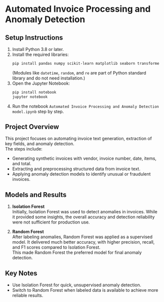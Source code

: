 # Automated Invoice Processing and Anomaly Detection

## Setup Instructions
1. Install Python 3.8 or later.
2. Install the required libraries:
   ```bash
   pip install pandas numpy scikit-learn matplotlib seaborn transformers
   ```
   (Modules like `datetime`, `random`, and `re` are part of Python standard library and do not need installation.)
3. Open the Jupyter Notebook:
   ```bash
   pip install notebook
   jupyter notebook
   ```
4. Run the notebook `Automated Invoice Processing and Anomaly Detection model.ipynb` step by step.

## Project Overview
This project focuses on automating invoice text generation, extraction of key fields, and anomaly detection.  
The steps include:
- Generating synthetic invoices with vendor, invoice number, date, items, and total.
- Extracting and preprocessing structured data from invoice text.
- Applying anomaly detection models to identify unusual or fraudulent invoices.

## Models and Results
1. **Isolation Forest**  
   Initially, Isolation Forest was used to detect anomalies in invoices. While it provided some insights, the overall accuracy and detection reliability were not sufficient for production use.

2. **Random Forest**  
   After labeling anomalies, Random Forest was applied as a supervised model. It delivered much better accuracy, with higher precision, recall, and F1 scores compared to Isolation Forest.  
   This made Random Forest the preferred model for final anomaly detection.

## Key Notes
- Use Isolation Forest for quick, unsupervised anomaly detection.  
- Switch to Random Forest when labeled data is available to achieve more reliable results.
